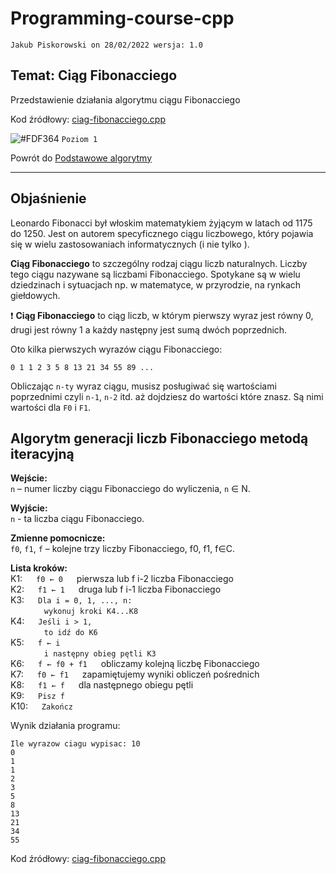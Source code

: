 # Programming-course-cpp

`Jakub Piskorowski on 28/02/2022 wersja: 1.0`

## Temat: Ciąg Fibonacciego

Przedstawienie działania algorytmu ciągu Fibonacciego

Kod źródłowy:
[ciag-fibonacciego.cpp](ciag-fibonacciego.cpp)

![#FDF364](https://via.placeholder.com/15/FDF364/000000?text=+) `Poziom 1`

Powrót do [Podstawowe algorytmy](/2-algorytmika/2-2-podstawowe-algorytmy/README.md)

---

## Objaśnienie

Leonardo Fibonacci był włoskim matematykiem żyjącym w latach od 1175 do 1250. Jest on autorem specyficznego ciągu liczbowego, który pojawia się w wielu zastosowaniach informatycznych (i nie tylko ).

**Ciąg Fibonacciego** to szczególny rodzaj ciągu liczb naturalnych. Liczby tego ciągu nazywane są liczbami Fibonacciego. Spotykane są w wielu dziedzinach i sytuacjach np. w matematyce, w przyrodzie, na rynkach giełdowych.

:exclamation: **Ciąg Fibonacciego** to ciąg liczb, w którym pierwszy wyraz jest równy 0, drugi jest równy 1 a każdy następny jest sumą dwóch poprzednich.

Oto kilka pierwszych wyrazów ciągu Fibonacciego:

```text
0 1 1 2 3 5 8 13 21 34 55 89 ...
```

Obliczając `n-ty` wyraz ciągu, musisz posługiwać się wartościami poprzednimi czyli `n-1`, `n-2` itd. aż dojdziesz do wartości które znasz. Są nimi wartości dla `F0` i `F1`.

## Algorytm generacji liczb Fibonacciego metodą iteracyjną

**Wejście:**\
`n` – numer liczby ciągu Fibonacciego do wyliczenia, `n` ∈ N.

**Wyjście:**\
`n` - ta liczba ciągu Fibonacciego.

**Zmienne pomocnicze:**\
`f0`, `f1`, `f` – kolejne trzy liczby Fibonacciego, f0, f1, f∈C.

**Lista kroków:**\
K1: &emsp; `f0 ← 0` &emsp; pierwsza lub f i-2 liczba Fibonacciego \
K2: &emsp; `f1 ← 1` &emsp; druga lub f i-1 liczba Fibonacciego \
K3: &emsp; `Dla i = 0, 1, ..., n:` \
&emsp; &emsp; &emsp; `wykonuj kroki K4...K8` \
K4: &emsp; `Jeśli i > 1,` \
&emsp; &emsp; &emsp; `to idź do K6` \
K5: &emsp; `f ← i` \
&emsp; &emsp; &emsp; `i następny obieg pętli K3` \
K6: &emsp; `f ← f0 + f1` &emsp; obliczamy kolejną liczbę Fibonacciego \
K7: &emsp; `f0 ← f1` &emsp; zapamiętujemy wyniki obliczeń pośrednich \
K8: &emsp; `f1 ← f` &emsp; dla następnego obiegu pętli \
K9: &emsp; `Pisz f` \
K10: &emsp; `Zakończ`

Wynik działania programu:

```text
Ile wyrazow ciagu wypisac: 10
0
1
1
2
3
5
8
13
21
34
55
```

Kod źródłowy: [ciag-fibonacciego.cpp](ciag-fibonacciego.cpp)

<!--Źródło: [matura-informatyka.pl](https://www.matura-informatyka.pl/programowanie/ciag-liczby-fibonacciego)-->